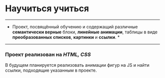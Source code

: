# Научиться учиться
------
* Проект, посвящённый обучению и содержащий различные __семантически верные__ блоки, __линейные анимации__, таблицы в виде __преобразованных списков__, __картинки__ и __ссылки__. *
------
### Проект реализован на *HTML, CSS*
В будущем планируется реализовать анимации фигур на JS и найти ссылки, подходящие указанным в проекте.

